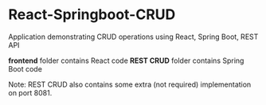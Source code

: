 # React-Springboot-CRUD
Application demonstrating CRUD operations using React, Spring Boot, REST API


**frontend** folder contains React code
**REST CRUD** folder contains Spring Boot code

Note: REST CRUD also contains some extra (not required) implementation on port 8081.
